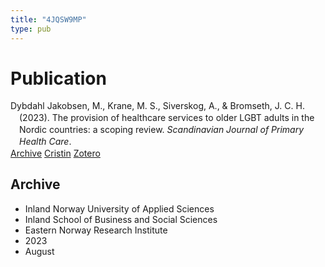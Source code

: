 ```yaml
---
title: "4JQSW9MP"
type: pub
---
```

<h1>Publication</h1>
<article id="csl-bib-container-4JQSW9MP" class="csl-bib-container">
  <div class="csl-bib-body" style="line-height: 1.35; padding-left: 1em; text-indent:-1em;">
  <div class="csl-entry">Dybdahl Jakobsen, M., Krane, M. S., Siverskog, A., &amp; Bromseth, J. C. H. (2023). The provision of healthcare services to older LGBT adults in the Nordic countries: a scoping review. <i>Scandinavian Journal of Primary Health Care</i>.</div>
</div>
  <div class="csl-bib-buttons">
    <a href="#taxonomy-article-4JQSW9MP" class="csl-bib-button">Archive</a>
    <a href alt="Cristin URL" class="csl-bib-button">Cristin</a>
    <a href alt="Zotero URL" class="csl-bib-button">Zotero</a>
  </div>
  <div id="csl-bib-meta-container-4JQSW9MP"></div>
</article>
<div id="csl-bib-meta-4JQSW9MP" class="csl-bib-meta">
  <article id="taxonomy-article-4JQSW9MP" class="taxonomy-article">
    <h1>Archive</h1>
    <ul>
      <li>Inland Norway University of Applied Sciences</li>
      <li>Inland School of Business and Social Sciences</li>
      <li>Eastern Norway Research Institute</li>
      <li>2023</li>
      <li>August</li>
    </ul>
  </article>
</div>
